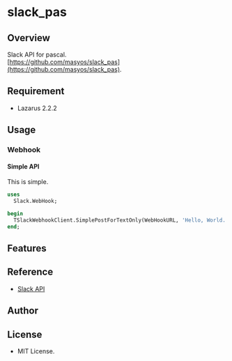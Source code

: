 # slack_pas

## Overview

Slack API for pascal.  
[https://github.com/masyos/slack_pas](https://github.com/masyos/slack_pas).

## Requirement

* Lazarus 2.2.2

## Usage

### Webhook

#### Simple API

This is simple.

```Pascal
uses
  Slack.WebHook;

begin
  TSlackWebhookClient.SimplePostForTextOnly(WebHookURL, 'Hello, World.');
end;
```

## Features

## Reference

* [Slack API](https://api.slack.com/)

## Author



## License

* MIT License.

